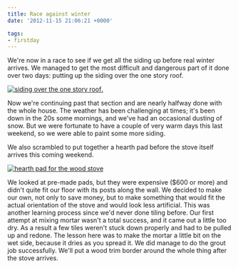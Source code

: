```yaml
---
title: Race against winter
date: '2012-11-15 21:06:21 +0000'

tags:
- firstday
---
```


We're now in a race to see if we get all the siding up before real
winter arrives.  We managed to get the most difficult and dangerous
part of it done over two days: putting up the siding over the one story roof.
<!--more-->

[![siding over the one story roof](/gallery/firstday-cottage/IMG_20121106_080355_hu_e59dc9bf60ee9474.jpg).](/gallery/firstday-cottage/IMG_20121106_080355.jpg)

Now we're continuing past that section and are nearly halfway done
with the whole house.  The weather has been challenging at times; it's
been down in the 20s some mornings, and we've had an occasional
dusting of snow.  But we were fortunate to have a couple of very warm
days this last weekend, so we were able to paint some more siding.

We also scrambled to put together a hearth pad
before the stove itself arrives this coming weekend.

[![hearth pad for the wood stove](/gallery/firstday-cottage/IMG_20121114_125654_hu_1ff923c5978f6aed.jpg)](/gallery/firstday-cottage/IMG_20121114_125654.jpg)

We looked at pre-made
pads, but they were expensive ($600 or more) and didn't quite fit our
floor with its posts along the wall.  We decided to make our own, not
only to save money, but to make something that would fit the actual
orientation of the stove and would look less artificial. This was
another learning process since we'd never done tiling before.  Our
first attempt at mixing mortar wasn't a total success, and it came out
a little too dry.  As a result a few tiles weren't stuck down properly
and had to be pulled up and redone.  The lesson here was to make the
mortar a little bit on the wet side, because it dries as you spread
it.  We did manage to do the grout job successfully.  We'll put a wood
trim border around the whole thing after the stove arrives.
